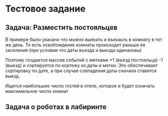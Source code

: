 # Тестовое задание

## Задача: Разместить постояльцев

В примере было указано что можно выехать и въехаьть в комнату в тот же день. То есть освобождение комнаты происходит раньше ее заселения (при условии что даты въезда и выезда одинаковы)

Поэтому создается массив событий с метками +1 (въезд постояльца) -1 (выезд) и сортируется по кортежу из даты и метки. Это обеспечивает сортировку по дате, а при случае совпадения даты сначала ставится выезд. 

Ищется наибольшее число гостей в отеле, которое и будет означать максимальное число комнат 

## Задача о роботах в лабиринте
